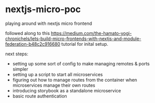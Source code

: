 # nextjs-micro-poc

playing around with nextjs micro frontend

followed along to this https://medium.com/the-hamato-yogi-chronichels/lets-build-micro-frontends-with-nextjs-and-module-federation-b48c2c916680 tutorial for inital setup.

next steps:

- setting up some sort of config to make managing remotes & ports simpler
- setting up a script to start all microservices
- figuring out how to manage routes from the container when microservices manage their own routes
- introducing storybook as a standalone microservice
- basic route authentication
